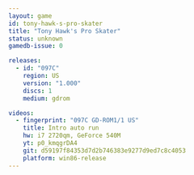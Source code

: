 ```yaml
---
layout: game
id: tony-hawk-s-pro-skater
title: "Tony Hawk's Pro Skater"
status: unknown
gamedb-issue: 0

releases:
  - id: "097C"
    region: US
    version: "1.000"
    discs: 1
    medium: gdrom

videos:
  - fingerprint: "097C GD-ROM1/1 US"
    title: Intro auto run
    hw: i7 2720qm, GeForce 540M
    yt: p0_kmqgrDA4
    git: d59197f84353d7d2b746383e9277d9ed7c8c4053
    platform: win86-release
---
```


